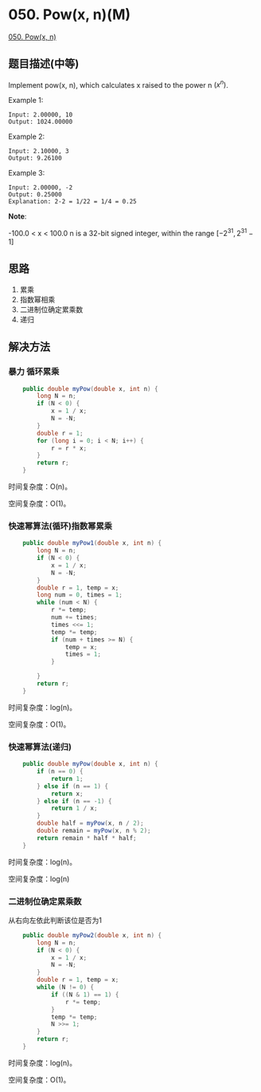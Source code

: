 # 050. Pow(x, n)(M)
[050. Pow(x, n)](https://leetcode-cn.com/problems/powx-n/)
## 题目描述(中等)

Implement pow(x, n), which calculates x raised to the power n $(x^n)$.

Example 1:
```
Input: 2.00000, 10
Output: 1024.00000
```
Example 2:
```
Input: 2.10000, 3
Output: 9.26100
```
Example 3:
```
Input: 2.00000, -2
Output: 0.25000
Explanation: 2-2 = 1/22 = 1/4 = 0.25
```
**Note**:

-100.0 < x < 100.0
n is a 32-bit signed integer, within the range $[ - 2^{31},2^{31}-1 ]$

## 思路
1. 累乘
2. 指数幂相乘
3. 二进制位确定累乘数
4. 递归


## 解决方法


### 暴力 循环累乘

```java
    public double myPow(double x, int n) {
        long N = n;
        if (N < 0) {
            x = 1 / x;
            N = -N;
        }
        double r = 1;
        for (long i = 0; i < N; i++) {
            r = r * x;
        }
        return r;
    }
```

时间复杂度：O(n)。

空间复杂度：O(1)。

### 快速幂算法(循环)指数幂累乘

```java
    public double myPow1(double x, int n) {
        long N = n;
        if (N < 0) {
            x = 1 / x;
            N = -N;
        }
        double r = 1, temp = x;
        long num = 0, times = 1;
        while (num < N) {
            r *= temp;
            num += times;
            times <<= 1;
            temp *= temp;
            if (num + times >= N) {
                temp = x;
                times = 1;
            }

        }
        return r;
    }
```
时间复杂度：log(n)。

空间复杂度：O(1)。

### 快速幂算法(递归)

```java
    public double myPow(double x, int n) {
        if (n == 0) {
            return 1;
        } else if (n == 1) {
            return x;
        } else if (n == -1) {
            return 1 / x;
        }
        double half = myPow(x, n / 2);
        double remain = myPow(x, n % 2);
        return remain * half * half;
    }
```

时间复杂度：log(n)。

空间复杂度：log(n)

### 二进制位确定累乘数

从右向左依此判断该位是否为1

```java
    public double myPow2(double x, int n) {
        long N = n;
        if (N < 0) {
            x = 1 / x;
            N = -N;
        }
        double r = 1, temp = x;
        while (N != 0) {
            if ((N & 1) == 1) {
                r *= temp;
            }
            temp *= temp;
            N >>= 1;
        }
        return r;
    }
```

时间复杂度：log(n)。

空间复杂度：O(1)。

